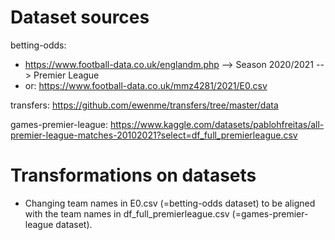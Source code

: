 # Dataset sources
betting-odds:
* https://www.football-data.co.uk/englandm.php --> Season 2020/2021 --> Premier League
* or: https://www.football-data.co.uk/mmz4281/2021/E0.csv 

transfers: https://github.com/ewenme/transfers/tree/master/data

games-premier-league: https://www.kaggle.com/datasets/pablohfreitas/all-premier-league-matches-20102021?select=df_full_premierleague.csv

# Transformations on datasets
* Changing team names in E0.csv (=betting-odds dataset) to be aligned with the team names in df_full_premierleague.csv (=games-premier-league dataset).
